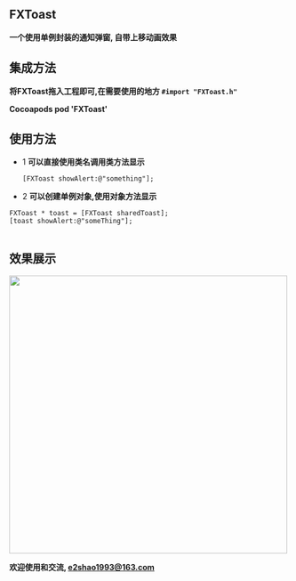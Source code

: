 ## FXToast

**一个使用单例封装的通知弹窗, 自带上移动画效果**

## 集成方法
**将FXToast拖入工程即可,在需要使用的地方 `#import "FXToast.h"`**

**Cocoapods  pod 'FXToast'**

## 使用方法
- 1 **可以直接使用类名调用类方法显示**

	`[FXToast showAlert:@"something"];`

- 2 **可以创建单例对象,使用对象方法显示**

```
FXToast * toast = [FXToast sharedToast];        
[toast showAlert:@"someThing"];
    
```
    	    
    	    
## 效果展示
<img src="http://p1.bpimg.com/1949/7ff849d0567409f5.png" width=500>

**欢迎使用和交流,  e2shao1993@163.com**

